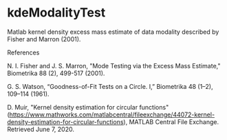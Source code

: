 # kdeModalityTest
Matlab kernel density excess mass estimate of data modality described by Fisher and Marron (2001).

References

N. I. Fisher and J. S. Marron, "Mode Testing via the Excess Mass Estimate," Biometrika 88 (2), 499-517 (2001).
            
G. S. Watson, “Goodness-of-Fit Tests on a Circle. I,” Biometrika 48 (1–2), 109–114 (1961).
            
D. Muir, "Kernel density estimation for circular functions"
(https://www.mathworks.com/matlabcentral/fileexchange/44072-kernel-density-estimation-for-circular-functions),
MATLAB Central File Exchange. Retrieved June 7, 2020.
